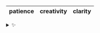 | patience | creativity | clarity |
| :------: | :--------: | :-----: |

<details>
  <summary>✨</summary>
  These words are chosen at random each day. New words will appear here tomorrow morning.
</details>